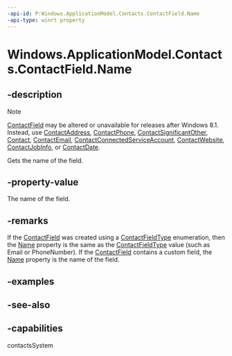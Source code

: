 ```yaml
---
-api-id: P:Windows.ApplicationModel.Contacts.ContactField.Name
-api-type: winrt property
---
```


<!-- Property syntax
public string Name { get; }
-->

# Windows.ApplicationModel.Contacts.ContactField.Name

## -description
> [!NOTE]
> [ContactField](contactfield.md) may be altered or unavailable for releases after Windows 8.1. Instead, use [ContactAddress](contactaddress.md), [ContactPhone](contactphone.md), [ContactSignificantOther](contactsignificantother.md), [Contact](contact.md), [ContactEmail](contactemail.md), [ContactConnectedServiceAccount](contactconnectedserviceaccount.md), [ContactWebsite](contactwebsite.md), [ContactJobInfo](contactjobinfo.md), or [ContactDate](contactdate.md).

Gets the name of the field.

## -property-value
The name of the field.

## -remarks
If the [ContactField](contactfield.md) was created using a [ContactFieldType](contactfieldtype.md) enumeration, then the [Name](contactfield_name.md) property is the same as the [ContactFieldType](contactfieldtype.md) value (such as Email or PhoneNumber). If the [ContactField](contactfield.md) contains a custom field, the [Name](contactfield_name.md) property is the name of the field.

## -examples

## -see-also

## -capabilities
contactsSystem
